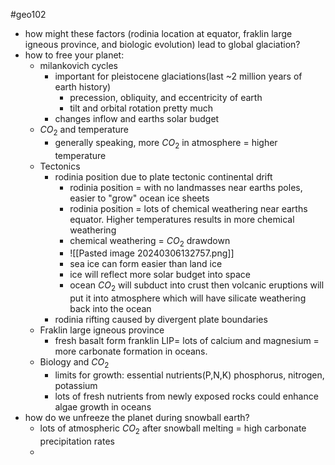#geo102 
- how might these factors (rodinia location at equator, fraklin large igneous province, and biologic evolution) lead to global glaciation?
- how to free your planet:
	- milankovich cycles
		- important for pleistocene glaciations(last ~2 million years of earth history)
			- precession, obliquity, and eccentricity of earth
			- tilt and orbital rotation pretty much
		- changes inflow and earths solar budget
	- $CO_2$ and temperature
		- generally speaking, more $CO_2$ in atmosphere = higher temperature
	- Tectonics
		- rodinia position due to plate tectonic continental drift
			- rodinia position = with no landmasses near earths poles, easier to "grow" ocean ice sheets
			- rodinia position = lots of chemical weathering near earths equator. Higher temperatures results in more chemical weathering
			- chemical weathering = $CO_2$ drawdown
			- ![[Pasted image 20240306132757.png]]
			- sea ice can form easier than land ice
			- ice will reflect more solar budget into space
			- ocean $CO_2$ will subduct into crust then volcanic eruptions will put it into atmosphere which will have silicate weathering back into the ocean
		- rodinia rifting caused by divergent plate boundaries
	- Fraklin large igneous province
		- fresh basalt form franklin LIP= lots of calcium and magnesium = more carbonate formation in oceans.
	- Biology and $CO_2$
		- limits for growth: essential nutrients(P,N,K) phosphorus, nitrogen, potassium 
		- lots of fresh nutrients from newly exposed rocks could enhance algae growth in oceans
- how do we unfreeze the planet during snowball earth?
	- lots of atmospheric $CO_2$ after snowball melting = high carbonate precipitation rates
	- 

